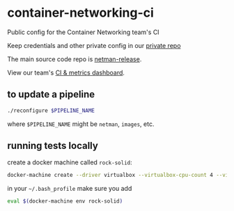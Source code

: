 # container-networking-ci
Public config for the Container Networking team's CI

Keep credentials and other private config in our [private repo](https://github.com/cloudfoundry/container-networking-deployments)

The main source code repo is [netman-release](https://github.com/cloudfoundry-incubator/netman-release).

View our team's [CI & metrics dashboard](http://dashboard.c2c.cf-app.com).


## to update a pipeline
```bash
./reconfigure $PIPELINE_NAME
```
where `$PIPELINE_NAME` might be `netman`, `images`, etc.

## running tests locally
create a docker machine called `rock-solid`:
```bash
docker-machine create --driver virtualbox --virtualbox-cpu-count 4 --virtualbox-memory 2048 rock-solid
```

in your `~/.bash_profile` make sure you add
```bash
eval $(docker-machine env rock-solid)
```
